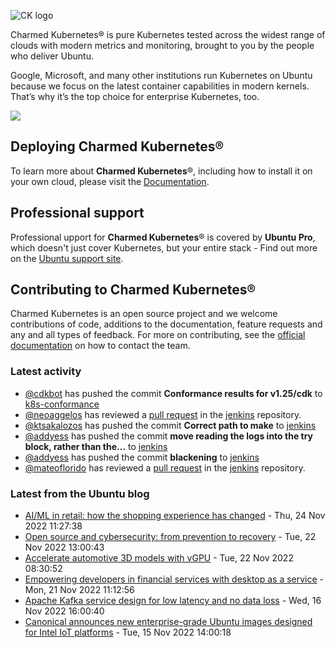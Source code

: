 ![CK logo](https://assets.ubuntu.com/v1/451d4cf4-Charmed+Kubernetes_RGB_onWhite_2022.svg)

Charmed Kubernetes® is pure Kubernetes tested across the widest range of clouds with modern metrics and monitoring, brought to you by the people who deliver Ubuntu.

Google, Microsoft, and many other institutions run Kubernetes on Ubuntu because we focus on the latest container capabilities in modern kernels. That’s why it’s the top choice for enterprise Kubernetes, too.

![](https://assets.ubuntu.com/v1/843c77b6-juju-at-a-glace.svg)

## Deploying Charmed Kubernetes®

To learn more about **Charmed Kubernetes**®, including how to install it on your own cloud, please visit the [Documentation][docs].

## Professional support

Professional upport for **Charmed Kubernetes**® is covered by **Ubuntu Pro**, which doesn't just cover Kubernetes, but your entire stack - Find out more on the [Ubuntu support site](https://ubuntu.com/support).

## Contributing to Charmed Kubernetes®

Charmed Kubernetes is an open source project and we welcome contributions of code, additions to the documentation, feature requests and any and all types of feedback. For more on contributing, see the [official documentation][get-in-touch] on how to contact the team.

<!-- LINKS -->
[docs]: https://ubuntu.com/kubernetes/docs
[get-in-touch]: https://ubuntu.com/kubernetes/docs/get-in-touch

### Latest activity

<!-- activity starts -->
 - [@cdkbot](https://github.com/cdkbot) has pushed the commit **Conformance results for v1.25/cdk** to [k8s-conformance](https://github.com/charmed-kubernetes/k8s-conformance)
 - [@neoaggelos](https://github.com/neoaggelos) has reviewed a [pull request](https://github.com/charmed-kubernetes/jenkins/pull/1114) in the [jenkins](https://github.com/charmed-kubernetes/jenkins) repository.
 - [@ktsakalozos](https://github.com/ktsakalozos) has pushed the commit **Correct path to make** to [jenkins](https://github.com/charmed-kubernetes/jenkins)
 - [@addyess](https://github.com/addyess) has pushed the commit **move reading the logs into the try block, rather than the...** to [jenkins](https://github.com/charmed-kubernetes/jenkins)
 - [@addyess](https://github.com/addyess) has pushed the commit **blackening** to [jenkins](https://github.com/charmed-kubernetes/jenkins)
 - [@mateoflorido](https://github.com/mateoflorido) has reviewed a [pull request](https://github.com/charmed-kubernetes/jenkins/pull/1111) in the [jenkins](https://github.com/charmed-kubernetes/jenkins) repository.
<!-- activity ends -->

<!-- roadmap starts -->

<!-- roadmap ends -->

### Latest from the Ubuntu blog

<!-- blog starts -->
* [AI/ML in retail: how the shopping experience has changed](https://ubuntu.com//blog/ai-ml-retail) - Thu, 24 Nov 2022 11:27:38 
* [Open source and cybersecurity: from prevention to recovery](https://ubuntu.com//blog/open-source-and-cybersecurity-from-prevention-to-recovery) - Tue, 22 Nov 2022 13:00:43 
* [Accelerate automotive 3D models with vGPU](https://ubuntu.com//blog/accelerate-automotive-3d-models-with-vgpu) - Tue, 22 Nov 2022 08:30:52 
* [Empowering developers in financial services with desktop as a service](https://ubuntu.com//blog/empowering-developers-in-financial-services-with-desktop-as-a-service) - Mon, 21 Nov 2022 11:12:56 
* [Apache Kafka service design for low latency and no data loss](https://ubuntu.com//blog/apache-kafka-service-design-for-low-latency-and-no-data-loss) - Wed, 16 Nov 2022 16:00:40 
* [Canonical announces new enterprise-grade Ubuntu images designed for Intel IoT platforms](https://ubuntu.com//blog/canonical-announces-new-enterprise-grade-ubuntu-images-designed-for-intel-iot-platforms) - Tue, 15 Nov 2022 14:00:18 
<!-- blog ends -->
